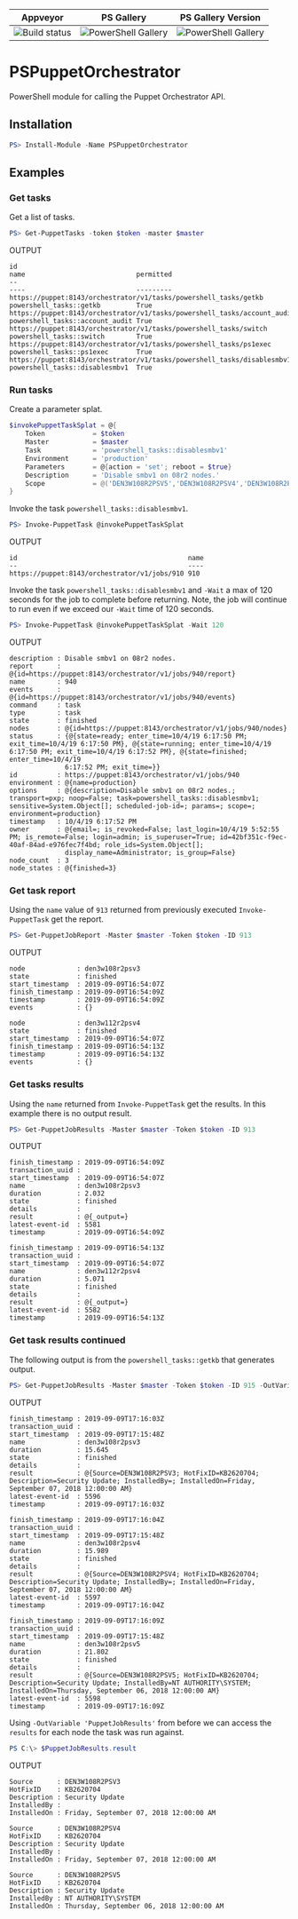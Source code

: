 | Appveyor | PS Gallery | PS Gallery Version|
|--------|--------|--------|
![Build status](https://ci.appveyor.com/api/projects/status/6g7fk7xes4vn5fog?svg=true) | ![PowerShell Gallery](https://img.shields.io/powershellgallery/dt/pspuppetorchestrator) | ![PowerShell Gallery](https://img.shields.io/powershellgallery/v/pspuppetorchestrator) |

# PSPuppetOrchestrator

PowerShell module for calling the Puppet Orchestrator API.

## Installation

```powershell
PS> Install-Module -Name PSPuppetOrchestrator
```

## Examples
### Get tasks
Get a list of tasks.
```powershell
PS> Get-PuppetTasks -token $token -master $master
```
OUTPUT
```plaintext
id                                                                       name                            permitted
--                                                                       ----                            ---------
https://puppet:8143/orchestrator/v1/tasks/powershell_tasks/getkb         powershell_tasks::getkb         True
https://puppet:8143/orchestrator/v1/tasks/powershell_tasks/account_audit powershell_tasks::account_audit True
https://puppet:8143/orchestrator/v1/tasks/powershell_tasks/switch        powershell_tasks::switch        True
https://puppet:8143/orchestrator/v1/tasks/powershell_tasks/ps1exec       powershell_tasks::ps1exec       True
https://puppet:8143/orchestrator/v1/tasks/powershell_tasks/disablesmbv1  powershell_tasks::disablesmbv1  True
```

### Run tasks
Create a parameter splat.
```powershell
$invokePuppetTaskSplat = @{
    Token            = $token
    Master           = $master
    Task             = 'powershell_tasks::disablesmbv1'
    Environment      = 'production'
    Parameters       = @{action = 'set'; reboot = $true}
    Description      = 'Disable smbv1 on 08r2 nodes.'
    Scope            = @('DEN3W108R2PSV5','DEN3W108R2PSV4','DEN3W108R2PSV3')
}
```
Invoke the task `powershell_tasks::disablesmbv1`.
```powershell
PS> Invoke-PuppetTask @invokePuppetTaskSplat
```
OUTPUT
```plaintext
id                                           name
--                                           ----
https://puppet:8143/orchestrator/v1/jobs/910 910
```

Invoke the task `powershell_tasks::disablesmbv1` and `-Wait` a max of 120 seconds for the job to complete before returning. Note, the job will continue to run even if we exceed our `-Wait` time of 120 seconds.
```powershell
PS> Invoke-PuppetTask @invokePuppetTaskSplat -Wait 120
```
OUTPUT
```
description : Disable smbv1 on 08r2 nodes.
report      : @{id=https://puppet:8143/orchestrator/v1/jobs/940/report}
name        : 940
events      : @{id=https://puppet:8143/orchestrator/v1/jobs/940/events}
command     : task
type        : task
state       : finished
nodes       : @{id=https://puppet:8143/orchestrator/v1/jobs/940/nodes}
status      : {@{state=ready; enter_time=10/4/19 6:17:50 PM; exit_time=10/4/19 6:17:50 PM}, @{state=running; enter_time=10/4/19 6:17:50 PM; exit_time=10/4/19 6:17:52 PM}, @{state=finished; enter_time=10/4/19
              6:17:52 PM; exit_time=}}
id          : https://puppet:8143/orchestrator/v1/jobs/940
environment : @{name=production}
options     : @{description=Disable smbv1 on 08r2 nodes.; transport=pxp; noop=False; task=powershell_tasks::disablesmbv1; sensitive=System.Object[]; scheduled-job-id=; params=; scope=; environment=production}
timestamp   : 10/4/19 6:17:52 PM
owner       : @{email=; is_revoked=False; last_login=10/4/19 5:52:55 PM; is_remote=False; login=admin; is_superuser=True; id=42bf351c-f9ec-40af-84ad-e976fec7f4bd; role_ids=System.Object[];
              display_name=Administrator; is_group=False}
node_count  : 3
node_states : @{finished=3}
```

### Get task report
Using the `name` value of `913` returned from previously executed `Invoke-PuppetTask` get the report.
```powershell
PS> Get-PuppetJobReport -Master $master -Token $token -ID 913
```
OUTPUT
```plaintext
node             : den3w108r2psv3
state            : finished
start_timestamp  : 2019-09-09T16:54:07Z
finish_timestamp : 2019-09-09T16:54:09Z
timestamp        : 2019-09-09T16:54:09Z
events           : {}

node             : den3w112r2psv4
state            : finished
start_timestamp  : 2019-09-09T16:54:07Z
finish_timestamp : 2019-09-09T16:54:13Z
timestamp        : 2019-09-09T16:54:13Z
events           : {}
```

### Get tasks results
Using the `name` returned from `Invoke-PuppetTask` get the results. In this example there is no output result.
```powershell
PS> Get-PuppetJobResults -Master $master -Token $token -ID 913
```
OUTPUT
```plaintext
finish_timestamp : 2019-09-09T16:54:09Z
transaction_uuid :
start_timestamp  : 2019-09-09T16:54:07Z
name             : den3w108r2psv3
duration         : 2.032
state            : finished
details          :
result           : @{_output=}
latest-event-id  : 5581
timestamp        : 2019-09-09T16:54:09Z

finish_timestamp : 2019-09-09T16:54:13Z
transaction_uuid :
start_timestamp  : 2019-09-09T16:54:07Z
name             : den3w112r2psv4
duration         : 5.071
state            : finished
details          :
result           : @{_output=}
latest-event-id  : 5582
timestamp        : 2019-09-09T16:54:13Z
```
### Get task results continued
The following output is from the `powershell_tasks::getkb` that generates output.
```powershell
PS> Get-PuppetJobResults -Master $master -Token $token -ID 915 -OutVariable 'PuppetJobResults'
```
OUTPUT
```plaintext
finish_timestamp : 2019-09-09T17:16:03Z
transaction_uuid :
start_timestamp  : 2019-09-09T17:15:48Z
name             : den3w108r2psv3
duration         : 15.645
state            : finished
details          :
result           : @{Source=DEN3W108R2PSV3; HotFixID=KB2620704; Description=Security Update; InstalledBy=; InstalledOn=Friday, September 07, 2018 12:00:00 AM}
latest-event-id  : 5596
timestamp        : 2019-09-09T17:16:03Z

finish_timestamp : 2019-09-09T17:16:04Z
transaction_uuid :
start_timestamp  : 2019-09-09T17:15:48Z
name             : den3w108r2psv4
duration         : 15.989
state            : finished
details          :
result           : @{Source=DEN3W108R2PSV4; HotFixID=KB2620704; Description=Security Update; InstalledBy=; InstalledOn=Friday, September 07, 2018 12:00:00 AM}
latest-event-id  : 5597
timestamp        : 2019-09-09T17:16:04Z

finish_timestamp : 2019-09-09T17:16:09Z
transaction_uuid :
start_timestamp  : 2019-09-09T17:15:48Z
name             : den3w108r2psv5
duration         : 21.802
state            : finished
details          :
result           : @{Source=DEN3W108R2PSV5; HotFixID=KB2620704; Description=Security Update; InstalledBy=NT AUTHORITY\SYSTEM; InstalledOn=Thursday, September 06, 2018 12:00:00 AM}
latest-event-id  : 5598
timestamp        : 2019-09-09T17:16:09Z
```
Using `-OutVariable 'PuppetJobResults'` from before we can access the `results` for each node the task was run against.
```powershell
PS C:\> $PuppetJobResults.result
```
OUTPUT
```plaintext
Source      : DEN3W108R2PSV3
HotFixID    : KB2620704
Description : Security Update
InstalledBy :
InstalledOn : Friday, September 07, 2018 12:00:00 AM

Source      : DEN3W108R2PSV4
HotFixID    : KB2620704
Description : Security Update
InstalledBy :
InstalledOn : Friday, September 07, 2018 12:00:00 AM

Source      : DEN3W108R2PSV5
HotFixID    : KB2620704
Description : Security Update
InstalledBy : NT AUTHORITY\SYSTEM
InstalledOn : Thursday, September 06, 2018 12:00:00 AM
```
